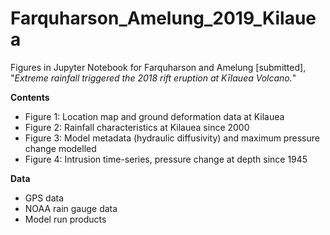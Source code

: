 # Farquharson_Amelung_2019_Kilauea 
Figures in Jupyter Notebook for Farquharson and Amelung [submitted], "*Extreme rainfall triggered the 2018 rift eruption at Kīlauea Volcano.*"

**Contents**
- Figure 1: Location map and ground deformation data at Kilauea
- Figure 2: Rainfall characteristics at Kilauea since 2000
- Figure 3: Model metadata (hydraulic diffusivity) and maximum pressure change modelled
- Figure 4: Intrusion time-series, pressure change at depth since 1945

**Data**
- GPS data
- NOAA rain gauge data
- Model run products
